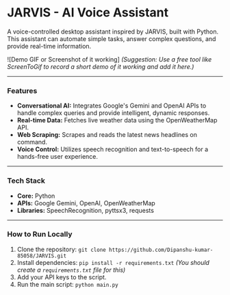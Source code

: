 # JARVIS - AI Voice Assistant

A voice-controlled desktop assistant inspired by JARVIS, built with Python. This assistant can automate simple tasks, answer complex questions, and provide real-time information.

![Demo GIF or Screenshot of it working]
*(Suggestion: Use a free tool like ScreenToGif to record a short demo of it working and add it here.)*

---

### **Features**
- **Conversational AI:** Integrates Google's Gemini and OpenAI APIs to handle complex queries and provide intelligent, dynamic responses.
- **Real-time Data:** Fetches live weather data using the OpenWeatherMap API.
- **Web Scraping:** Scrapes and reads the latest news headlines on command.
- **Voice Control:** Utilizes speech recognition and text-to-speech for a hands-free user experience.

---

### **Tech Stack**
- **Core:** Python
- **APIs:** Google Gemini, OpenAI, OpenWeatherMap
- **Libraries:** SpeechRecognition, pyttsx3, requests

---

### **How to Run Locally**
1. Clone the repository: `git clone https://github.com/Dipanshu-kumar-85058/JARVIS.git`
2. Install dependencies: `pip install -r requirements.txt` *(You should create a `requirements.txt` file for this)*
3. Add your API keys to the script.
4. Run the main script: `python main.py`
